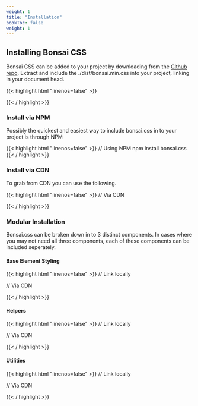 ```yaml
---
weight: 1
title: "Installation"
bookToc: false
weight: 1
---
```


## Installing Bonsai CSS

Bonsai CSS can be added to your project by downloading from the [Github repo](https://github.com/bonsaicss/bonsai.css). Extract and include the ./dist/bonsai.min.css into your project, linking in your document head. 

{{< highlight html "linenos=false" >}}
<link href="path/to/css/bonsai.min.css" rel="stylesheet">
{{< / highlight >}}


### Install via NPM

Possibly the quickest and easiest way to include bonsai.css in to your project is through NPM

{{< highlight html "linenos=false" >}}
// Using NPM
npm install bonsai.css
{{< / highlight >}}


### Install via CDN

To grab from CDN you can use the following.

{{< highlight html "linenos=false" >}}
// Via CDN
<link href="https://unpkg.com/bonsai.css@latest/dist/bonsai.min.css" rel="stylesheet">
{{< / highlight >}}


### Modular Installation

Bonsai.css can be broken down in to 3 distinct components. In cases where you may not need all three components, each of these components can be included seperately.

#### Base Element Styling

{{< highlight html "linenos=false" >}}
// Link locally
<link href="path/to/css/bonsai-base.min.css" rel="stylesheet">

// Via CDN
<link href="https://unpkg.com/bonsai.css@latest/dist/bonsai-base.min.css" rel="stylesheet">
{{< / highlight >}}


#### Helpers

{{< highlight html "linenos=false" >}}
// Link locally
<link href="path/to/css/bonsai-helpers.min.css" rel="stylesheet">

// Via CDN
<link href="https://unpkg.com/bonsai.css@latest/dist/bonsai-helpers.min.css" rel="stylesheet">
{{< / highlight >}}


#### Utilities

{{< highlight html "linenos=false" >}}
// Link locally
<link href="path/to/css/bonsai-utlities.min.css" rel="stylesheet">

// Via CDN
<link href="https://unpkg.com/bonsai.css@latest/dist/bonsai-utilities.min.css" rel="stylesheet">
{{< / highlight >}}